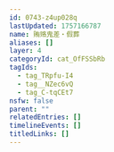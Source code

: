 ```yaml
---
id: 0743-z4up028q
lastUpdated: 1757166787
name: 贿赂鬼差・假葬
aliases: []
layer: 4
categoryId: cat_OfFSSbRb
tagIds:
  - tag_TRpfu-I4
  - tag__NZec6vQ
  - tag_C-tqCEt7
nsfw: false
parent: ""
relatedEntries: []
timelineEvents: []
titledLinks: []
---
```


